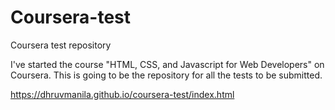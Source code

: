 # Coursera-test
Coursera test repository

I've started the course "HTML, CSS, and Javascript for Web Developers" on Coursera.
This is going to be the repository for all the tests to be submitted. 

https://dhruvmanila.github.io/coursera-test/index.html
